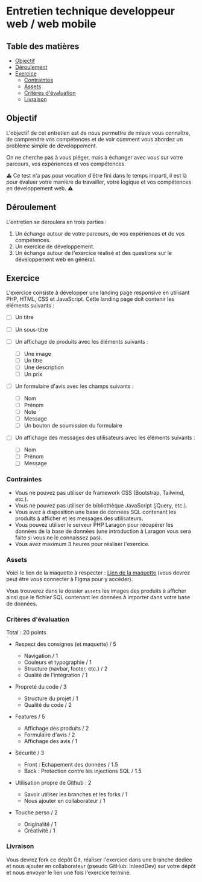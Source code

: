 # Entretien technique developpeur web / web mobile<!-- omit in toc -->

## Table des matières<!-- omit in toc -->

- [Objectif](#objectif)
- [Déroulement](#déroulement)
- [Exercice](#exercice)
  - [Contraintes](#contraintes)
  - [Assets](#assets)
  - [Critères d'évaluation](#critères-dévaluation)
  - [Livraison](#livraison)

## Objectif

L'objectif de cet entretien est de nous permettre de mieux vous connaître, de comprendre vos compétences et de voir comment vous abordez un problème simple de développement.

On ne cherche pas à vous piéger, mais à échanger avec vous sur votre parcours, vos expériences et vos compétences.

⚠️ Ce test n'a pas pour vocation d'être fini dans le temps imparti, il est là pour évaluer votre manière de travailler, votre logique et vos compétences en développement web. ⚠️

## Déroulement

L'entretien se déroulera en trois parties :

1. Un échange autour de votre parcours, de vos expériences et de vos compétences.
2. Un exercice de développement.
3. Un échange autour de l'exercice réalisé et des questions sur le développement web en général.

## Exercice

L'exercice consiste à développer une landing page responsive en utilisant PHP, HTML, CSS et JavaScript.
Cette landing page doit contenir les éléments suivants :

- [ ] Un titre
- [ ] Un sous-titre
- [ ] Un affichage de produits avec les éléments suivants :

  - [ ] Une image
  - [ ] Un titre
  - [ ] Une description
  - [ ] Un prix

- [ ] Un formulaire d'avis avec les champs suivants :

  - [ ] Nom
  - [ ] Prénom
  - [ ] Note
  - [ ] Message
  - [ ] Un bouton de soumission du formulaire

- [ ] Un affichage des messages des utilisateurs avec les éléments suivants :
  - [ ] Nom
  - [ ] Prénom
  - [ ] Message

### Contraintes

- Vous ne pouvez pas utiliser de framework CSS (Bootstrap, Tailwind, etc.).
- Vous ne pouvez pas utiliser de bibliothèque JavaScript (jQuery, etc.).
- Vous avez à disposition une base de données SQL contenant les produits à afficher et les messages des utilisateurs.
- Vous pouvez utiliser le serveur PHP Laragon pour récupérer les données de la base de données (une introduction à Laragon vous sera faite si vous ne le connaissez pas).
- Vous avez maximum 3 heures pour réaliser l'exercice.

### Assets

Voici le lien de la maquette à respecter : [Lien de la maquette](https://www.figma.com/design/t20Lrn7kK1MfU9pD2qmKC4/Test-d%C3%A9veloppeurs?node-id=0-1&t=LFqRlvJbxszEyiKa-1) (vous devrez peut être vous connecter à Figma pour y accéder).

Vous trouverez dans le dossier `assets` les images des produits à afficher ainsi que le fichier SQL contenant les données à importer dans votre base de données.

### Critères d'évaluation

Total : 20 points

- Respect des consignes (et maquette) / 5

  - Navigation / 1
  - Couleurs et typographie / 1
  - Structure (navbar, footer, etc.) / 2
  - Qualité de l'intégration / 1

- Propreté du code / 3

  - Structure du projet / 1
  - Qualité du code / 2

- Features / 5

  - Affichage des produits / 2
  - Formulaire d'avis / 2
  - Affichage des avis / 1

- Sécurité / 3

  - Front : Echapement des données / 1.5
  - Back : Protection contre les injections SQL / 1.5

- Utilisation propre de Github : 2

  - Savoir utiliser les branches et les forks / 1
  - Nous ajouter en collaborateur / 1

- Touche perso / 2
  - Originalité / 1
  - Créativité / 1

### Livraison

Vous devrez fork ce dépôt Git, réaliser l'exercice dans une branche dédiée et nous ajouter en collaborateur (pseudo GitHub: InleedDev) sur votre dépôt et nous envoyer le lien une fois l'exercice terminé.
